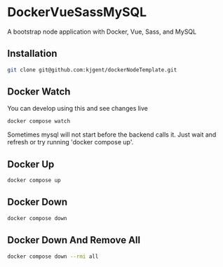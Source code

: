 # DockerVueSassMySQL
A bootstrap node application with Docker, Vue, Sass, and MySQL

## Installation

```bash
git clone git@github.com:kjgent/dockerNodeTemplate.git
```

## Docker Watch
You can develop using this and see changes live
```bash
docker compose watch
```
Sometimes mysql will not start before the backend calls it.
Just wait and refresh or try running 'docker compose up'.

## Docker Up
```bash
docker compose up
```

## Docker Down
```bash
docker compose down
```

## Docker Down And Remove All
```bash
docker compose down --rmi all
```